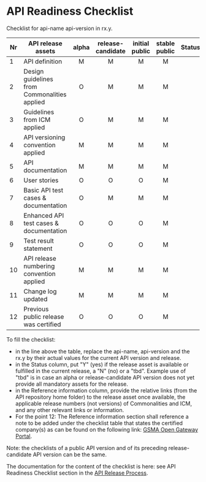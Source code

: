 # API Readiness Checklist

Checklist for api-name api-version in rx.y.

| Nr | API release assets  | alpha | release-candidate |  initial<br>public | stable<br> public | Status | Reference information |
|----|----------------------------------------------|:-----:|:-----------------:|:-------:|:------:|:----:|:----:|
|  1 | API definition                               |   M   |         M         |    M    |    M   |      | relative link |
|  2 | Design guidelines from Commonalities applied |   O   |         M         |    M    |    M   |      | Comm. release nr |
|  3 | Guidelines from ICM applied                  |   O   |         M         |    M    |    M   |      | ICM release nr |
|  4 | API versioning convention applied            |   M   |         M         |    M    |    M   |      |   |
|  5 | API documentation                            |   M   |         M         |    M    |    M   |      | relative link |
|  6 | User stories                                 |   O   |         O         |    O    |    M   |      | relative link |
|  7 | Basic API test cases & documentation         |   O   |         M         |    M    |    M   |      | relative link |
|  8 | Enhanced API test cases & documentation      |   O   |         O         |    O    |    M   |      | relative link |
|  9 | Test result statement                        |   O   |         O         |    O    |    M   |      | issue link |
| 10 | API release numbering convention applied     |   M   |         M         |    M    |    M   |      |   |
| 11 | Change log updated                           |   M   |         M         |    M    |    M   |      | relative link |
| 12 | Previous public release was certified        |   O   |         O         |    O    |    M   |      | comment |

To fill the checklist:
- in the line above the table, replace the api-name, api-version and the rx.y by their actual values for the current API version and release.
- in the Status column, put "Y" (yes) if the release asset is available or fulfilled in the current release, a "N" (no) or a "tbd". Example use of "tbd" is in case an alpha or release-candidate API version does not yet provide all mandatory assets for the release.
- in the Reference information column, provide the relative links (from the API repository home folder) to the release asset once available, the applicable release numbers (not versions) of Commonalities and ICM, and any other relevant links or information.
- For the point 12: The Reference information section shall reference a note to be added under the checklist table that states the certified company(s) as can be found on the following link: [GSMA Open Gateway Portal](https://open-gateway.gsma.com/).

Note: the checklists of a public API version and of its preceding release-candidate API version can be the same.

The documentation for the content of the checklist is here: see API Readiness Checklist section in the [API Release Process](https://lf-camaraproject.atlassian.net/wiki/x/jine).
